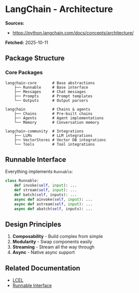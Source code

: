 # LangChain - Architecture

**Sources:**
- https://python.langchain.com/docs/concepts/architecture/

**Fetched:** 2025-10-11

## Package Structure

### Core Packages

```
langchain-core       # Base abstractions
    ├── Runnable     # Base interface
    ├── Messages     # Chat messages
    ├── Prompts      # Prompt templates
    └── Outputs      # Output parsers

langchain            # Chains & agents
    ├── Chains       # Pre-built chains
    ├── Agents       # Agent implementations
    └── Memory       # Conversation memory

langchain-community  # Integrations
    ├── LLMs         # LLM integrations
    ├── VectorStores # Vector DB integrations
    └── Tools        # Tool integrations
```

## Runnable Interface

Everything implements `Runnable`:

```python
class Runnable:
    def invoke(self, input): ...
    def stream(self, input): ...
    def batch(self, inputs): ...
    async def ainvoke(self, input): ...
    async def astream(self, input): ...
    async def abatch(self, inputs): ...
```

## Design Principles

1. **Composability** - Build complex from simple
2. **Modularity** - Swap components easily
3. **Streaming** - Stream all the way through
4. **Async** - Native async support

## Related Documentation

- [LCEL](./26-lcel.md)
- [Runnable Interface](./25-chains-overview.md)
